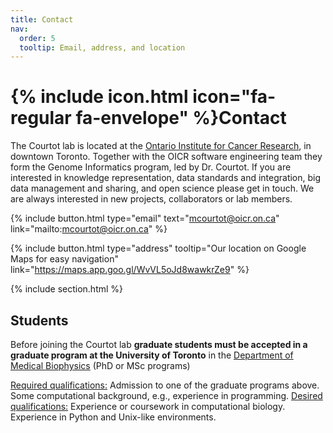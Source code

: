 ```yaml
---
title: Contact
nav:
  order: 5
  tooltip: Email, address, and location
---
```


# {% include icon.html icon="fa-regular fa-envelope" %}Contact

The Courtot lab is located at the <a href="https://oicr.on.ca/">Ontario Institute for Cancer Research</a>, in downtown Toronto. Together with the  OICR software engineering team they form the Genome Informatics program, led by Dr. Courtot.
If you are interested in knowledge representation, data standards and integration, big data management and sharing, and open science please get in touch. We are always interested in new projects, collaborators or lab members. 

{%
  include button.html
  type="email"
  text="mcourtot@oicr.on.ca"
  link="mailto:mcourtot@oicr.on.ca"
%}
<!-- {%
  include button.html
  type="phone"
  text="(555) 867-5309"
  link="+1-555-867-5309"
%} -->
{%
  include button.html
  type="address"
  tooltip="Our location on Google Maps for easy navigation"
  link="https://maps.app.goo.gl/WvVL5oJd8wawkrZe9"
%}

{% include section.html %}

## Students

Before joining the Courtot lab **graduate students must be accepted in a graduate program at the University of Toronto** in the <a href="https://medbio.utoronto.ca/">Department of Medical Biophysics</a> (PhD or MSc programs)

<u>Required qualifications:</u> Admission to one of the graduate programs above. Some computational background, e.g., experience in programming.
<u>Desired qualifications:</u> Experience or coursework in computational biology. Experience in Python and Unix-like environments.

